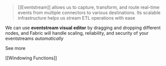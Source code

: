 > [[Eventstream]] allows us to capture, transform, and route real-time events from multiple connectors to various destinations. Its scalable infrastructure helps us stream ETL operations with ease

We can use **eventstream visual editor** by dragging and dropping different nodes, and Fabric will handle scaling, reliability, and security of your eventstreams *automatically*

See more

[[Windowing Functions]]